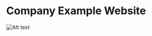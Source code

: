 # Company Example Website

![Alt text](https://github.com/ZumbaMaster313/Rapter/images/blob/master/rap.JPG "Rapter")

